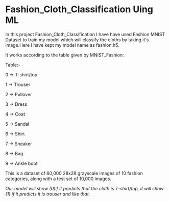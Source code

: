 # Fashion_Cloth_Classification Uing ML
In this project Fashion_Cloth_Classification I have have used Fashion MNIST Dataset to train my model which will classify the cloths by taking it's image.Here I have kept my model name as fashion.h5.

It works according to the table given by MNIST_Fashion:

Table:-

0 ->	    T-shirt/top

1 ->	    Trouser

2 ->	    Pullover

3 ->	    Dress

4 ->	    Coat

5 ->	    Sandal

6 ->	    Shirt

7 ->	    Sneaker

8 ->	    Bag

9 ->	    Ankle boot

This is a dataset of 60,000 28x28 grayscale images of 10 fashion categories, along with a test set of 10,000 images.

*Our model will show (0)if it predicts that the cloth is T-shirt/top, it will show (1) if it predicts it is trouser and like that.*
